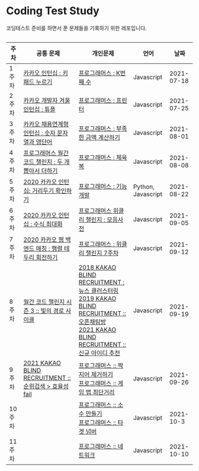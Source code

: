 # Coding Test Study
 코딩테스트 준비를 하면서 푼 문제들을 기록하기 위한 레포입니다.


##
 주차 | 공통 문제 | 개인문제 | 언어 | 날짜
------------ | ------------- | ------------- | ------------- | ------------- |
1주차 | [카카오 인턴십 : 키패드 누르기](https://github.com/Younggil-kim/Coding-Test-Study/blob/master/Week%201/%EA%B3%B5%ED%86%B5%EB%AC%B8%EC%A0%9C1.js) | [프로그래머스 : K번째 수](https://github.com/Younggil-kim/Coding-Test-Study/blob/master/Week%201/%EA%B0%9C%EC%9D%B8%EB%AC%B8%EC%A0%9C1.js) | Javascript | 2021-07-18 
2주차 | [카카오 개발자 겨울 인턴십 : 튜플](https://github.com/Younggil-kim/Coding-Test-Study/blob/master/Week%202/%EA%B3%B5%ED%86%B5%EB%AC%B8%EC%A0%9C2.js) | [프로그래머스 : 프린터](https://github.com/Younggil-kim/Coding-Test-Study/blob/master/Week%202/%EA%B0%9C%EC%9D%B8%EB%AC%B8%EC%A0%9C2.js) | Javascript | 2021-07-25 
3주차 | [카카오 채용연계형 인턴십 : 숫자 문자열과 영단어](https://github.com/Younggil-kim/Coding-Test-Study/blob/master/Week%203/%EA%B3%B5%ED%86%B5%EB%AC%B8%EC%A0%9C%203.js) | [프로그래머스 : 부족한 금액 계산하기](https://github.com/Younggil-kim/Coding-Test-Study/blob/master/Week%203/%EA%B0%9C%EC%9D%B8%EB%AC%B8%EC%A0%9C3.js) | Javascript | 2021-08-01 
4주차 | [프로그래머스 월간 코드 챌린지 : 두 개 뽑아서 더하기](https://github.com/Younggil-kim/Coding-Test-Study/blob/master/Week%204/%EA%B3%B5%ED%86%B5%EB%AC%B8%EC%A0%9C4.js) | [프로그래머스 : 체육복](https://github.com/Younggil-kim/Coding-Test-Study/blob/master/Week%204/%EA%B0%9C%EC%9D%B8%EB%AC%B8%EC%A0%9C4.js) | Javascript | 2021-08-08
5주차 | [2020 카카오 인턴십: 거리두기 확인하기](https://github.com/Younggil-kim/Coding-Test-Study/blob/master/Week%205/%EA%B3%B5%ED%86%B5%EB%AC%B8%EC%A0%9C%205.py) | [프로그래머스 : 기능개발](https://github.com/Younggil-kim/Coding-Test-Study/blob/master/Week%205/%EA%B0%9C%EC%9D%B8%EB%AC%B8%EC%A0%9C%205.js) | Python, Javascript | 2021-08-22
6주차 | [2020 카카오 인턴십 : 수식 최대화](https://github.com/Younggil-kim/Coding-Test-Study/blob/master/Week%206/%EA%B3%B5%ED%86%B5%EB%AC%B8%EC%A0%9C%206.js) | [프로그래머스 위클리 챌린지 : 모음사전 ](https://github.com/Younggil-kim/Coding-Test-Study/blob/master/Week%206/%EA%B0%9C%EC%9D%B8%EB%AC%B8%EC%A0%9C%206.js) | Javascript | 2021-09-05
7주차 | [2020 카카오 웹 백엔드 매칭 : 행렬 테두리 회전하기](https://github.com/Younggil-kim/Coding-Test-Study/blob/master/Week%207/%EA%B3%B5%ED%86%B5%EB%AC%B8%EC%A0%9C%207.js) | [프로그래머스 : 위클리 챌린지 7주차](https://github.com/Younggil-kim/Coding-Test-Study/blob/master/Week%207/%EA%B0%9C%EC%9D%B8%EB%AC%B8%EC%A0%9C%207.js) | Javascript | 2021-09-12
8주차 | [월간 코드 챌린지 시즌 3 :: 빛의 경로 사이클](https://github.com/Younggil-kim/Coding-Test-Study/blob/master/Week%208/%EA%B3%B5%ED%86%B5%EB%AC%B8%EC%A0%9C%208.js) | [ 2018 KAKAO BLIND RECRUITMENT : 뉴스 클러스터링 ](https://github.com/Younggil-kim/Coding-Test-Study/blob/master/Week%208/%EA%B0%9C%EC%9D%B8%EB%AC%B8%EC%A0%9C%208.js)</br> [ 2019 KAKAO BLIND RECRUITMENT :: 오픈채팅방](https://github.com/Younggil-kim/Coding-Test-Study/blob/master/Week%208/%EA%B0%9C%EC%9D%B8%EB%AC%B8%EC%A0%9C%208-2.js)</br> [2021 KAKAO BLIND RECRUITMENT :: 신규 아이디 추천](https://github.com/Younggil-kim/Coding-Test-Study/blob/master/Week%208/%EA%B0%9C%EC%9D%B8%EB%AC%B8%EC%A0%9C%208.js) | Javascript | 2021-09-19
9주차 | [2021 KAKAO BLIND RECRUITMENT :: 순위검색 > 효율성 fail](https://github.com/Younggil-kim/Coding-Test-Study/blob/master/Week%209/%EA%B3%B5%ED%86%B5%EB%AC%B8%EC%A0%9C%209.js) | [ 프로그래머스 :: 짝지어 제거하기 ](https://github.com/Younggil-kim/Coding-Test-Study/blob/master/Week%209/%EA%B0%9C%EC%9D%B8%EB%AC%B8%EC%A0%9C%209-1.js)</br> [프로그래머스 :: 게임 맵 최단거리](https://github.com/Younggil-kim/Coding-Test-Study/blob/master/Week%209/%EA%B0%9C%EC%9D%B8%EB%AC%B8%EC%A0%9C%209-2.js) | Javascript | 2021-09-26
10주차 | []() | [프로그래머스 :: 소수 만들기](https://github.com/Younggil-kim/Coding-Test-Study/blob/master/Week%2010/%EA%B0%9C%EC%9D%B8%EB%AC%B8%EC%A0%9C%2010-1.js)</br> [프로그래머스 :: 타겟 넘버](https://github.com/Younggil-kim/Coding-Test-Study/tree/master/Week%2010) | Javascript | 2021-10-3
11주차 | []() | [프로그래머스 :: 네트워크 ](https://github.com/Younggil-kim/Coding-Test-Study/blob/master/Week%2011/%EA%B0%9C%EC%9D%B8%EB%AC%B8%EC%A0%9C%2011-1.js) | Javascript | 2021-10-10

